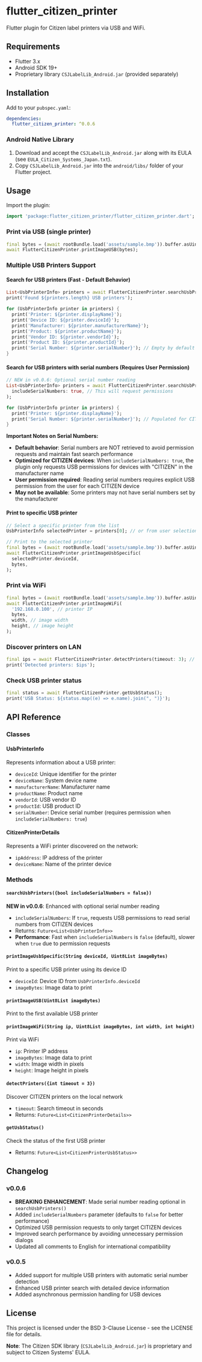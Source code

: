 # flutter_citizen_printer

Flutter plugin for Citizen label printers via USB and WiFi.

## Requirements

- Flutter 3.x
- Android SDK 19+
- Proprietary library `CSJLabelLib_Android.jar` (provided separately)

## Installation

Add to your `pubspec.yaml`:
```yaml
dependencies:
  flutter_citizen_printer: ^0.0.6    
```

### Android Native Library

1. Download and accept the `CSJLabelLib_Android.jar` along with its EULA (see `EULA_Citizen_Systems_Japan.txt`).
2. Copy `CSJLabelLib_Android.jar` into the `android/libs/` folder of your Flutter project.

## Usage

Import the plugin:
```dart
import 'package:flutter_citizen_printer/flutter_citizen_printer.dart';
```

### Print via USB (single printer)
```dart
final bytes = (await rootBundle.load('assets/sample.bmp')).buffer.asUint8List();
await FlutterCitizenPrinter.printImageUSB(bytes);
```

### Multiple USB Printers Support

#### Search for USB printers (Fast - Default Behavior)
```dart
List<UsbPrinterInfo> printers = await FlutterCitizenPrinter.searchUsbPrinters();
print('Found ${printers.length} USB printers');

for (UsbPrinterInfo printer in printers) {
  print('Printer: ${printer.displayName}');
  print('Device ID: ${printer.deviceId}');
  print('Manufacturer: ${printer.manufacturerName}');
  print('Product: ${printer.productName}');
  print('Vendor ID: ${printer.vendorId}');
  print('Product ID: ${printer.productId}');
  print('Serial Number: ${printer.serialNumber}'); // Empty by default
}
```

#### Search for USB printers with serial numbers (Requires User Permission)
```dart
// NEW in v0.0.6: Optional serial number reading
List<UsbPrinterInfo> printers = await FlutterCitizenPrinter.searchUsbPrinters(
  includeSerialNumbers: true, // This will request permissions
);

for (UsbPrinterInfo printer in printers) {
  print('Printer: ${printer.displayName}');
  print('Serial Number: ${printer.serialNumber}'); // Populated for CITIZEN devices with permission
}
```

**Important Notes on Serial Numbers:**
- **Default behavior**: Serial numbers are NOT retrieved to avoid permission requests and maintain fast search performance
- **Optimized for CITIZEN devices**: When `includeSerialNumbers: true`, the plugin only requests USB permissions for devices with "CITIZEN" in the manufacturer name
- **User permission required**: Reading serial numbers requires explicit USB permission from the user for each CITIZEN device
- **May not be available**: Some printers may not have serial numbers set by the manufacturer

#### Print to specific USB printer
```dart
// Select a specific printer from the list
UsbPrinterInfo selectedPrinter = printers[0]; // or from user selection

// Print to the selected printer
final bytes = (await rootBundle.load('assets/sample.bmp')).buffer.asUint8List();
await FlutterCitizenPrinter.printImageUsbSpecific(
  selectedPrinter.deviceId,
  bytes,
);
```

### Print via WiFi
```dart
final bytes = (await rootBundle.load('assets/sample.bmp')).buffer.asUint8List();
await FlutterCitizenPrinter.printImageWiFi(
  '192.168.0.100', // printer IP
  bytes,
  width, // image width
  height, // image height
);
```

### Discover printers on LAN
```dart
final ips = await FlutterCitizenPrinter.detectPrinters(timeout: 3); // 3 seconds timeout
print('Detected printers: $ips');
```

### Check USB printer status
```dart
final status = await FlutterCitizenPrinter.getUsbStatus();
print('USB Status: ${status.map((e) => e.name).join(", ")}');
```

## API Reference

### Classes

#### UsbPrinterInfo
Represents information about a USB printer:
- `deviceId`: Unique identifier for the printer
- `deviceName`: System device name
- `manufacturerName`: Manufacturer name
- `productName`: Product name
- `vendorId`: USB vendor ID
- `productId`: USB product ID
- `serialNumber`: Device serial number (requires permission when `includeSerialNumbers: true`)

#### CitizenPrinterDetails
Represents a WiFi printer discovered on the network:
- `ipAddress`: IP address of the printer
- `deviceName`: Name of the printer device

### Methods

#### `searchUsbPrinters({bool includeSerialNumbers = false})`
**NEW in v0.0.6**: Enhanced with optional serial number reading
- `includeSerialNumbers`: If `true`, requests USB permissions to read serial numbers from CITIZEN devices
- Returns: `Future<List<UsbPrinterInfo>>`
- **Performance**: Fast when `includeSerialNumbers` is `false` (default), slower when `true` due to permission requests

#### `printImageUsbSpecific(String deviceId, Uint8List imageBytes)`
Print to a specific USB printer using its device ID
- `deviceId`: Device ID from `UsbPrinterInfo.deviceId`
- `imageBytes`: Image data to print

#### `printImageUSB(Uint8List imageBytes)`
Print to the first available USB printer

#### `printImageWiFi(String ip, Uint8List imageBytes, int width, int height)`
Print via WiFi
- `ip`: Printer IP address
- `imageBytes`: Image data to print
- `width`: Image width in pixels
- `height`: Image height in pixels

#### `detectPrinters({int timeout = 3})`
Discover CITIZEN printers on the local network
- `timeout`: Search timeout in seconds
- Returns: `Future<List<CitizenPrinterDetails>>`

#### `getUsbStatus()`
Check the status of the first USB printer
- Returns: `Future<List<CitizenPrinterUsbStatus>>`

## Changelog

### v0.0.6
- **BREAKING ENHANCEMENT**: Made serial number reading optional in `searchUsbPrinters()`
- Added `includeSerialNumbers` parameter (defaults to `false` for better performance)
- Optimized USB permission requests to only target CITIZEN devices
- Improved search performance by avoiding unnecessary permission dialogs
- Updated all comments to English for international compatibility

### v0.0.5
- Added support for multiple USB printers with automatic serial number detection
- Enhanced USB printer search with detailed device information
- Added asynchronous permission handling for USB devices

## License

This project is licensed under the BSD 3-Clause License - see the LICENSE file for details.

**Note**: The Citizen SDK library (`CSJLabelLib_Android.jar`) is proprietary and subject to Citizen Systems' EULA.
